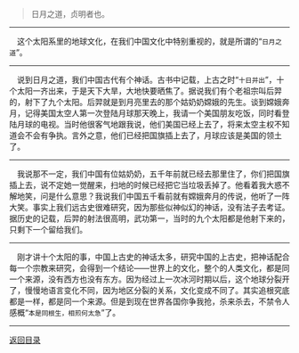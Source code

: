 > 日月之道，贞明者也。
___
&emsp;这个太阳系里的地球文化，在我们中国文化中特别重视的，就是所谓的“``日月之道``”。
___
&emsp;说到日月之道，我们中国古代有个神话。古书中记载，上古之时“``十日并出``”，十个太阳一齐出来，于是天下大旱，大地快要晒焦了。据说我们有个老祖宗叫后羿的，射下了九个太阳。后羿就是到月亮里去的那个姑奶奶嫦娥的先生。谈到嫦娥奔月，记得美国太空人第一次登陆月球那天晚上，我请一个美国朋友吃饭，同时看登陆月球的电视。当时他很客气地跟我说，他们美国已经上去了，将来太空主权不知道会不会有争执。言外之意，他们已经把国旗插上去了，月球应该是美国的领土了。
___
&emsp;我说那不一定，我们中国有位姑奶奶，五千年前就已经去那里住了，你们把国旗插上去，说不定她一觉醒来，扫地的时候已经把它当垃圾丢掉了。他看着我大惑不解地笑，问是什么意思？我说我们中国五千看前就有嫦娥奔月的传说，他听了一阵大笑。事实上我们远古史很难研究，因为那些似神似幻的神话，没有法子去考证。据历史的记载，后羿的射法很高明，武功第一，当时的九个太阳都是他射下来的，只剩下一个留给我们。
___
&emsp;刚才讲十个太阳的事，中国上古史的神话太多，研究中国的上古史，把神话配合每一个宗教来研究，会得到一个结论——世界上的文化，整个的人类文化，都是同一个来源，没有西方也没有东方。因为经过上一次冰河时期以后，这个地球分裂开了，慢慢地语言变化不同，因为地区分裂的关系，文化变成不同了。其实追根究底都是一样，都是同一个来源。但是到现在世界各国你争我抢，杀来杀去，不禁令人感概“``本是同根生，相煎何太急``”了。
___
[返回目录](../../../master/README.md#目录)